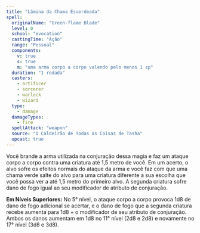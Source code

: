 ```yaml
---
title: "Lâmina da Chama Esverdeada"
spell:
  originalName: "Green-flame Blade"
  level: 0
  school: "evocation"
  castingTime: "Ação"
  range: "Pessoal"
  components:
    v: true
    s: true
    m: "uma arma corpo a corpo valendo pelo menos 1 sp"
  duration: "1 rodada"
  casters:
    - artificer
    - sorcerer
    - warlock
    - wizard
  type:
    - damage
  damageTypes:
    - fire
  spellAttack: "weapon"
  source: "O Caldeirão de Todas as Coisas de Tasha"
  upcast: true
---
```


Você brande a arma utilizada na conjuração dessa magia e faz um ataque corpo a corpo contra uma criatura até 1,5 metro de você. Em um acerto, o alvo sofre os efeitos normais do ataque da arma e você faz com que uma chama verde salte do alvo para uma criatura diferente a sua escolha que você possa ver a até 1,5 metro do primeiro alvo. A segunda criatura sofre dano de fogo igual ao seu modificador de atributo de conjuração.

**Em Níveis Superiores:** No 5° nível, o ataque corpo a corpo provoca 1d8 de dano de fogo adicional se acertar, e o dano de fogo que a segunda criatura recebe aumenta para 1d8 + o modificador de seu atributo de conjuração. Ambos os danos aumentam em 1d8 no 11° nível (2d8 e 2d8) e novamente no 17° nível (3d8 e 3d8).
